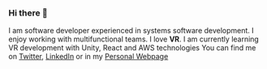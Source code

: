 ### Hi there 👋

I am software developer experienced in systems software development.
I enjoy working with multifunctional teams. I love **VR**.
I am currently learning VR development with Unity, React and AWS technologies 
You can find me on [Twitter](https://twitter.com/BurakUnaltay), [LinkedIn](https://www.linkedin.com/in/burakunaltay/) or in my [Personal Webpage](https://www.burakunaltay.com)

<!--
**burakunaltay/burakunaltay** is a ✨ _special_ ✨ repository because its `README.md` (this file) appears on your GitHub profile.

Here are some ideas to get you started:

- 🔭 I’m currently working on ...
- 🌱 I’m currently learning ...
- 👯 I’m looking to collaborate on ...
- 🤔 I’m looking for help with ...
- 💬 Ask me about ...
- 📫 How to reach me: ...
- 😄 Pronouns: ...
- ⚡ Fun fact: ...
-->
